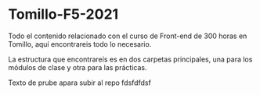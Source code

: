 # Tomillo-F5-2021
Todo el contenido relacionado con el curso de Front-end de 300 horas en Tomillo, aquí encontrareis todo lo necesario.


La estructura que encontrareís es en dos carpetas principales, una para los módulos de clase y otra para las prácticas.


Texto de prube apara subir al repo
fdsfdfdsf
